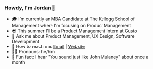 ### Howdy, I'm Jordan 👋

- 🎓 I’m currently an MBA Candidate at The Kellogg School of Management where I'm focusing on Product Management
- 😎 This summer I'll be a Product Management Intern at [Gusto](www.gusto.com)
- 💬 Ask me about Product Management, UX Design, Software Development
- 💌 How to reach me: [Email](Jordan12522@gmail.com) | [Website](www.JordanTranchina.com)
- 🧑‍💻 Pronouns: he/him
- 🤪 Fun fact: I hear "You sound just like John Mulaney" about once a month
